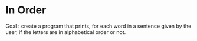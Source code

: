# In Order

Goal : create a program that prints, for each word in a sentence given by the user, if the letters are in alphabetical order or not.
